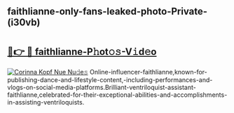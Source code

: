 ## faithlianne-only-fans​-leaked-photo​-Private-(i30vb)


# <h2><a href="https://mediaupload.pro?title=faithlianne&ref=git">🔗👉 🔴 faithlianne-P𝚑ot𝚘𝚜-V𝚒d𝚎o</a></h2>

[![Corinna Kopf Nue Nu𝚍e𝚜](https://i.imgur.com/0qMVB7G.gif)](https://mediaupload.pro?title=faithlianne&ref=git)
Online-influencer-faithlianne,known-for-publishing-dance-and-lifestyle-content,-including-performances-and-vlogs-on-social-media-platforms.Brilliant-ventriloquist-assistant-faithlianne,celebrated-for-their-exceptional-abilities-and-accomplishments-in-assisting-ventriloquists.  